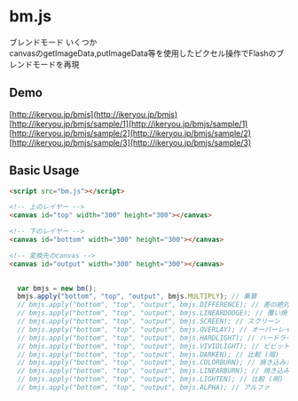 # bm.js

ブレンドモード いくつか   
canvasのgetImageData,putImageData等を使用したピクセル操作でFlashのブレンドモードを再現

## Demo
[http://ikeryou.jp/bmjs](http://ikeryou.jp/bmjs)  
[http://ikeryou.jp/bmjs/sample/1](http://ikeryou.jp/bmjs/sample/1)  
[http://ikeryou.jp/bmjs/sample/2](http://ikeryou.jp/bmjs/sample/2)  
[http://ikeryou.jp/bmjs/sample/3](http://ikeryou.jp/bmjs/sample/3)

## Basic Usage
````html
<script src="bm.js"></script>
````
````html
<!-- 上のレイヤー -->
<canvas id="top" width="300" height="300"></canvas>

<!-- 下のレイヤー -->
<canvas id="bottom" width="300" height="300"></canvas>

<!-- 変換先のcanvas -->
<canvas id="output" width="300" height="300"></canvas>
````
````javascript
  
  var bmjs = new bm();
  bmjs.apply("bottom", "top", "output", bmjs.MULTIPLY); // 乗算
  // bmjs.apply("bottom", "top", "output", bmjs.DIFFERENCE); // 差の絶対値
  // bmjs.apply("bottom", "top", "output", bmjs.LINEARDODGE); // 覆い焼き（リニア）- 加算
  // bmjs.apply("bottom", "top", "output", bmjs.SCREEN); // スクリーン
  // bmjs.apply("bottom", "top", "output", bmjs.OVERLAY); // オーバーレイ
  // bmjs.apply("bottom", "top", "output", bmjs.HARDLIGHT); // ハードライト
  // bmjs.apply("bottom", "top", "output", bmjs.VIVIDLIGHT); // ビビットライト
  // bmjs.apply("bottom", "top", "output", bmjs.DARKEN); // 比較 (暗)
  // bmjs.apply("bottom", "top", "output", bmjs.COLORBURN); // 焼き込みカラー
  // bmjs.apply("bottom", "top", "output", bmjs.LINEARBURN); // 焼き込み (リニア)
  // bmjs.apply("bottom", "top", "output", bmjs.LIGHTEN); // 比較 (明)
  // bmjs.apply("bottom", "top", "output", bmjs.ALPHA); // アルファ
````
